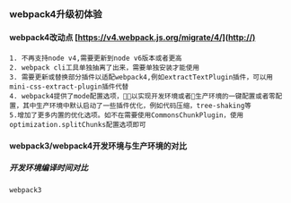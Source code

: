 
### webpack4升级初体验

#### webpack4改动点 [https://v4.webpack.js.org/migrate/4/](http://)

```
1. 不再支持node v4,需要更新到node v6版本或者更高
2. webpack cli工具单独抽离了出来，需要单独安装才能使用
3. 需要更新或替换部分插件以适配webpack4,例如extractTextPlugin插件，可以用mini-css-extract-plugin插件代替
4. webpack4提供了mode配置选项，以实现开发环境或者生产环境的一键配置或者零配置，其中生产环境中默认启动了一些插件优化，例如代码压缩，tree-shaking等
5.增加了更多内置的优化选项。如不在需要使用CommonsChunkPlugin，使用optimization.splitChunks配置选项即可
```

#### webpack3/webpack4开发环境与生产环境的对比

##### 开发环境编译时间对比
```
webpack3


```
